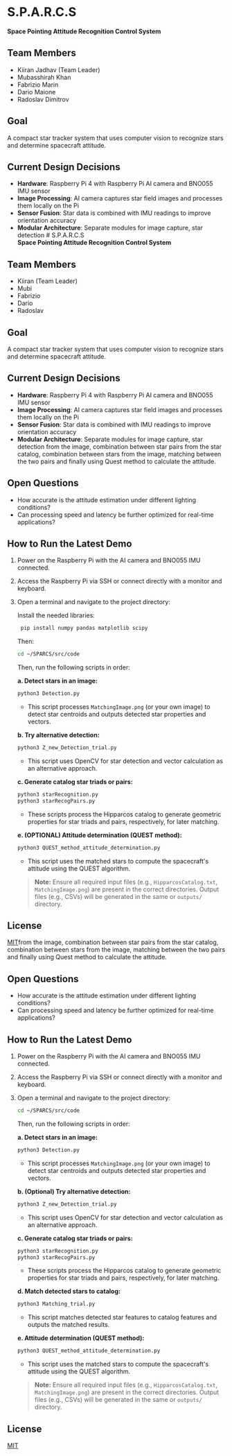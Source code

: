 # S.P.A.R.C.S  
**Space Pointing Attitude Recognition Control System**

## Team Members
- Kiiran Jadhav (Team Leader)  
- Mubasshirah Khan
- Fabrizio Marin
- Dario Maione
- Radoslav Dimitrov

## Goal  
A compact star tracker system that uses computer vision to recognize stars and determine spacecraft attitude.

## Current Design Decisions
- **Hardware**: Raspberry Pi 4 with Raspberry Pi AI camera and BNO055 IMU sensor  
- **Image Processing**: AI camera captures star field images and processes them locally on the Pi  
- **Sensor Fusion**: Star data is combined with IMU readings to improve orientation accuracy  
- **Modular Architecture**: Separate modules for image capture, star detection # S.P.A.R.C.S  
**Space Pointing Attitude Recognition Control System**

## Team Members
- Kiiran (Team Leader)  
- Mubi  
- Fabrizio  
- Dario  
- Radoslav  

## Goal  
A compact star tracker system that uses computer vision to recognize stars and determine spacecraft attitude.

## Current Design Decisions
- **Hardware**: Raspberry Pi 4 with Raspberry Pi AI camera and BNO055 IMU sensor  
- **Image Processing**: AI camera captures star field images and processes them locally on the Pi  
- **Sensor Fusion**: Star data is combined with IMU readings to improve orientation accuracy  
- **Modular Architecture**: Separate modules for image capture, star detection from the image, combination between star pairs from the star catalog, combination between stars from the image, matching between the two pairs and finally using Quest method to calculate the attitude.

## Open Questions
- How accurate is the attitude estimation under different lighting conditions?
- Can processing speed and latency be further optimized for real-time applications?

## How to Run the Latest Demo
1. Power on the Raspberry Pi with the AI camera and BNO055 IMU connected.
2. Access the Raspberry Pi via SSH or connect directly with a monitor and keyboard.
3. Open a terminal and navigate to the project directory:
   
   Install the needed libraries:

   ```bash
    pip install numpy pandas matplotlib scipy
   ```
   Then:
   ```bash
   cd ~/SPARCS/src/code
   ```

   Then, run the following scripts in order:
   
   **a. Detect stars in an image:**
   ```bash
   python3 Detection.py
   ```
   - This script processes `MatchingImage.png` (or your own image) to detect star centroids and outputs detected star properties and vectors.
   
   **b. Try alternative detection:**
   ```bash
   python3 Z_new_Detection_trial.py
   ```
   - This script uses OpenCV for star detection and vector calculation as an alternative approach.
   
   **c. Generate catalog star triads or pairs:**
   ```bash
   python3 starRecognition.py
   python3 starRecogPairs.py
   ```
   - These scripts process the Hipparcos catalog to generate geometric properties for star triads and pairs, respectively, for later matching.
   
   **e. (OPTIONAL) Attitude determination (QUEST method):**
   ```bash
   python3 QUEST_method_attitude_determination.py
   ```
   - This script uses the matched stars to compute the spacecraft's attitude using the QUEST algorithm.
   
   > **Note:** Ensure all required input files (e.g., `HipparcosCatalog.txt`, `MatchingImage.png`) are present in the correct directories. Output files (e.g., CSVs) will be generated in the same or `outputs/` directory.

## License

[MIT](https://choosealicense.com/licenses/mit/)from the image, combination between star pairs from the star catalog, combination between stars from the image, matching between the two pairs and finally using Quest method to calculate the attitude.

## Open Questions
- How accurate is the attitude estimation under different lighting conditions?
- Can processing speed and latency be further optimized for real-time applications?

## How to Run the Latest Demo
1. Power on the Raspberry Pi with the AI camera and BNO055 IMU connected.
2. Access the Raspberry Pi via SSH or connect directly with a monitor and keyboard.
3. Open a terminal and navigate to the project directory:
   ```bash
   cd ~/SPARCS/src/code
   ```
   
   Then, run the following scripts in order:
   
   **a. Detect stars in an image:**
   ```bash
   python3 Detection.py
   ```
   - This script processes `MatchingImage.png` (or your own image) to detect star centroids and outputs detected star properties and vectors.
   
   **b. (Optional) Try alternative detection:**
   ```bash
   python3 Z_new_Detection_trial.py
   ```
   - This script uses OpenCV for star detection and vector calculation as an alternative approach.
   
   **c. Generate catalog star triads or pairs:**
   ```bash
   python3 starRecognition.py
   python3 starRecogPairs.py
   ```
   - These scripts process the Hipparcos catalog to generate geometric properties for star triads and pairs, respectively, for later matching.
   
   **d. Match detected stars to catalog:**
   ```bash
   python3 Matching_trial.py
   ```
   - This script matches detected star features to catalog features and outputs the matched results.
   
   **e. Attitude determination (QUEST method):**
   ```bash
   python3 QUEST_method_attitude_determination.py
   ```
   - This script uses the matched stars to compute the spacecraft's attitude using the QUEST algorithm.
   
   > **Note:** Ensure all required input files (e.g., `HipparcosCatalog.txt`, `MatchingImage.png`) are present in the correct directories. Output files (e.g., CSVs) will be generated in the same or `outputs/` directory.

## License

[MIT](https://choosealicense.com/licenses/mit/)